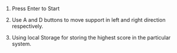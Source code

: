 <!-- How to Play this Game -->


1. Press Enter to Start

2. Use A and D buttons to move support in left and right direction respectively.

3. Using local Storage for storing the highest score in the particular system.